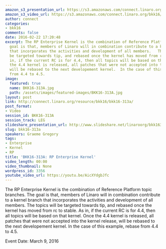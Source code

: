 ```yaml
---
amazon_s3_presentation_url: https://s3.amazonaws.com/connect.linaro.org/bkk16/Presentations/Wednesday/BKK16-313A.pdf
amazon_s3_video_url: https://s3.amazonaws.com/connect.linaro.org/bkk16/Videos/Wednesday/BKK16-313A%20RP%20Enterprise%20kernel.mp4
author: connect
categories:
- bkk16
comments: false
date: 2016-02-22 17:20:48
excerpt: The RP Enterprise Kernel is the combination of Reference Platform topic branches.  The
  goal is that, members of Linaro will in combination contribute to a kernel branch
  that incorporates the activities and development of all members.   The topics will
  be targeted towards tip, and rebased once the kernel has moved from rc to stable.  As
  in, if the current RC is for 4.4, then all topics will be based on that kernel.  Once
  the 4.4 kernel is released, all patches that were not accepted into the kernel release,
  will be rebased to the next developement kernel.  In the case of this example, rebase
  from 4.4 to 4.5.
image:
  featured: true
  name: BKK16-313A.jpg
  path: /assets/images/featured-images/BKK16-313A.jpg
layout: post
link: http://connect.linaro.org/resource/bkk16/bkk16-313a/
post_format:
- Video
session_id: BKK16-313A
session_track: LEG
slideshare_presentation_url: http://www.slideshare.net/linaroorg/bkk16313-legkernel-to-rp-enterprise-kernel
slug: bkk16-313a
speakers: Graeme Gregory
tags:
- Enterprise
- Kernel
- RP
title: 'BKK16-313A: RP Enterprise Kernel'
video_length: 00:00
video_thumbnail: None
wordpress_id: 3356
youtube_video_url: https://youtu.be/AicXYdgbJfc
---
```


The RP Enterprise Kernel is the combination of Reference Platform topic branches.  The goal is that, members of Linaro will in combination contribute to a kernel branch that incorporates the activities and development of all members.   The topics will be targeted towards tip, and rebased once the kernel has moved from rc to stable.  As in, if the current RC is for 4.4, then all topics will be based on that kernel.  Once the 4.4 kernel is released, all patches that were not accepted into the kernel release, will be rebased to the next developement kernel.  In the case of this example, rebase from 4.4 to 4.5.

Event Date: March 9, 2016